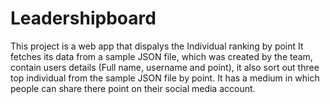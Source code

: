 # Leadershipboard
This project is a web app that dispalys the Individual ranking by point
It fetches its data from a sample JSON file, which was created by the team, 
contain users details (Full name, username and point),
it also sort out three top individual from the sample JSON file by point.
It has a medium in which people can share there point on their social media account.
